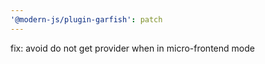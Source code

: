 ```yaml
---
'@modern-js/plugin-garfish': patch
---
```


fix: avoid do not get provider when in micro-frontend mode
